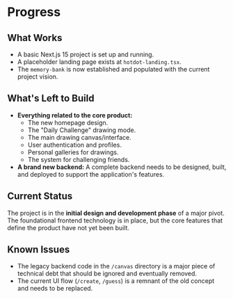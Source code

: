 # Progress

## What Works
- A basic Next.js 15 project is set up and running.
- A placeholder landing page exists at `hotdot-landing.tsx`.
- The `memory-bank` is now established and populated with the current project vision.

## What's Left to Build
- **Everything related to the core product:**
  - The new homepage design.
  - The "Daily Challenge" drawing mode.
  - The main drawing canvas/interface.
  - User authentication and profiles.
  - Personal galleries for drawings.
  - The system for challenging friends.
- **A brand new backend:** A complete backend needs to be designed, built, and deployed to support the application's features.

## Current Status
The project is in the **initial design and development phase** of a major pivot. The foundational frontend technology is in place, but the core features that define the product have not yet been built.

## Known Issues
- The legacy backend code in the `/canvas` directory is a major piece of technical debt that should be ignored and eventually removed.
- The current UI flow (`/create`, `/guess`) is a remnant of the old concept and needs to be replaced. 